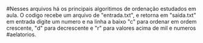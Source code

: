 #Nesses arquivos há os principais algoritimos de ordenação estudados em aula.
O codigo recebe um arquivo de "entrada.txt", e retorna em "saida.txt"
em entrada digite  um numero e na linha a baixo "c" para ordenar em ordem
crescente, "d" para decrescente e "r" para valores acima de mil e numeros
#aelatorios.
